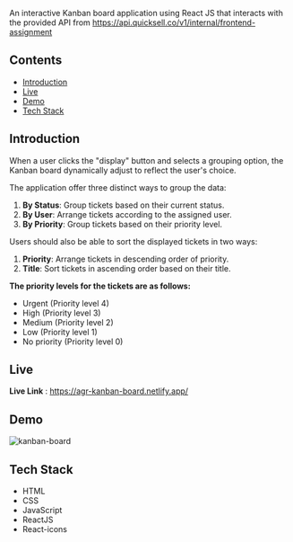 
An interactive Kanban board application using React JS that interacts with the provided API from  https://api.quicksell.co/v1/internal/frontend-assignment

## Contents 
- [Introduction](#introduction)
- [Live](#live)
- [Demo](#demo)
- [Tech Stack](#tech-stack)

## Introduction 
When a user clicks the "display" button and selects a grouping option, the Kanban board dynamically adjust to reflect the user's choice.

The application offer three distinct ways to group the data:

1. **By Status**: Group tickets based on their current status.
2. **By User**: Arrange tickets according to the assigned user.
3. **By Priority**: Group tickets based on their priority level.

Users should also be able to sort the displayed tickets in two ways:

1. **Priority**: Arrange tickets in descending order of priority.
2. **Title**: Sort tickets in ascending order based on their title.

**The priority levels for the tickets are as follows:**
- Urgent (Priority level 4)
- High (Priority level 3)
- Medium (Priority level 2)
- Low (Priority level 1)
- No priority (Priority level 0)


## Live 
**Live Link** : https://agr-kanban-board.netlify.app/

## Demo
![kanban-board](https://github.com/agrSaket/Kanban-Board/assets/134057654/96467fac-deda-46eb-84e0-e642440b6c79)


## Tech Stack
- HTML
- CSS
- JavaScript
- ReactJS
- React-icons
